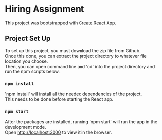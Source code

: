 # Hiring Assignment

This project was bootstrapped with [Create React App](https://github.com/facebook/create-react-app).

## Project Set Up

To set up this project, you must download the zip file from Github. \
Once this done, you can extract the project directory to whatever file location you choose. \
Then, you can open command line and 'cd' into the project directory and run the npm scripts below.

### `npm install`
'npm install' will install all the needed dependencies of the project. \
This needs to be done before starting the React app.

### `npm start`
After the packages are installed, running 'npm start' will run the app in the development mode.\
Open [http://localhost:3000](http://localhost:3000) to view it in the browser.


